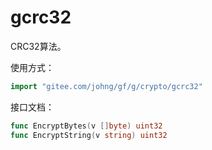 # gcrc32
CRC32算法。

使用方式：
```go
import "gitee.com/johng/gf/g/crypto/gcrc32"
```

接口文档：

```go
func EncryptBytes(v []byte) uint32
func EncryptString(v string) uint32
```